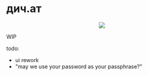 # дич.ат

<p align="center">
  <a href="https://skillicons.dev">
    <img src="https://skillicons.dev/icons?i=nuxt,tailwind,elixir" />
  </a>
</p>

WIP

todo:
- ui rework
- "may we use your password as your passphrase?"
